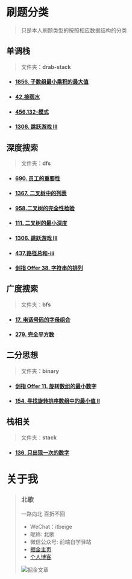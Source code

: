 # 刷题分类

> 只是本人刷题类型的按照相应数据结构的分类



## 单调栈

> 文件夹：**drab-stack**

- #### [1856. 子数组最小乘积的最大值](https://leetcode-cn.com/problems/maximum-subarray-min-product/)

- #### [42.接雨水](https://leetcode-cn.com/problems/trapping-rain-water/)

- #### [456.132-模式](https://leetcode-cn.com/problems/132-pattern/)
  
- #### [1306. 跳跃游戏 III](https://leetcode-cn.com/problems/jump-game-iii/submissions/)


## 深度搜索

> 文件夹：**dfs**

- #### [690. 员工的重要性](https://leetcode-cn.com/problems/employee-importance/)

- #### [1367. 二叉树中的列表](https://leetcode-cn.com/problems/linked-list-in-binary-tree/)

- #### [958.二叉树的完全性检验](https://leetcode-cn.com/problems/check-completeness-of-a-binary-tree/submissions/)

- #### [111. 二叉树的最小深度](https://leetcode-cn.com/problems/minimum-depth-of-binary-tree/)

- #### [1306. 跳跃游戏 III](https://leetcode-cn.com/problems/jump-game-iii/submissions/)

- #### [437.路径总和-iii](https://leetcode-cn.com/problems/path-sum-iii/submissions/)

- #### [剑指 Offer 38. 字符串的排列](https://leetcode-cn.com/problems/zi-fu-chuan-de-pai-lie-lcof/submissions/)


## 广度搜索

> 文件夹：**bfs**

- #### [17. 电话号码的字母组合](https://leetcode-cn.com/problems/letter-combinations-of-a-phone-number/)

- #### [279. 完全平方数](https://leetcode-cn.com/problems/letter-combinations-of-a-phone-number/)


## 二分思想

> 文件夹：**binary**

- #### [剑指 Offer 11. 旋转数组的最小数字](https://leetcode-cn.com/problems/xuan-zhuan-shu-zu-de-zui-xiao-shu-zi-lcof/)

- #### [154. 寻找旋转排序数组中的最小值 II](https://leetcode-cn.com/problems/find-minimum-in-rotated-sorted-array-ii/submissions/)


## 栈相关

> 文件夹：**stack**

- #### [136. 只出现一次的数字](https://leetcode-cn.com/problems/single-number/)


# 关于我

> ### 北歌
>
> 一路向北 百折不回
>
> - WeChat：itbeige
> - 昵称: 北歌
> - 微信公众号: 前端自学驿站
> - [掘金主页](https://juejin.cn/user/1662117313775806)
> - [个人博客](http://beige.world)
>
> ![掘金文章](http://resource.beige.world/imgs/juejin.png)